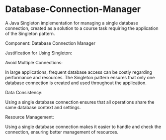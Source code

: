 # Database-Connection-Manager
A Java Singleton implementation for managing a single database connection, created as a solution to a course task requiring the application of the Singleton pattern.

Component: Database Connection Manager

Justification for Using Singleton:

Avoid Multiple Connections:

In large applications, frequent database access can be costly regarding performance and resources. The Singleton pattern ensures that only one database connection is created and used throughout the application.

Data Consistency:

Using a single database connection ensures that all operations share the same database context and settings.

Resource Management:

Using a single database connection makes it easier to handle and check the connection, ensuring better management of resources.

